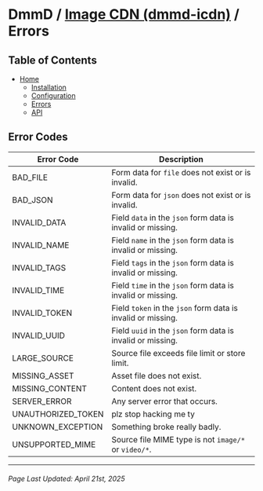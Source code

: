 # DmmD / [Image CDN (dmmd-icdn)](../README.md) / Errors

## Table of Contents

- [Home](../README.md)
    - [Installation](./installation.md)
    - [Configuration](./configuration.md)
    - [Errors](./errors.md)
    - [API](./api.md)

## Error Codes

| Error Code | Description |
|-|-|
| BAD_FILE | Form data for `file` does not exist or is invalid. |
| BAD_JSON | Form data for `json` does not exist or is invalid. |
| INVALID_DATA | Field `data` in the `json` form data is invalid or missing. |
| INVALID_NAME | Field `name` in the `json` form data is invalid or missing. |
| INVALID_TAGS | Field `tags` in the `json` form data is invalid or missing. |
| INVALID_TIME | Field `time` in the `json` form data is invalid or missing. |
| INVALID_TOKEN | Field `token` in the `json` form data is invalid or missing. |
| INVALID_UUID | Field `uuid` in the `json` form data is invalid or missing. |
| LARGE_SOURCE | Source file exceeds file limit or store limit. |
| MISSING_ASSET | Asset file does not exist. |
| MISSING_CONTENT | Content does not exist. |
| SERVER_ERROR | Any server error that occurs. |
| UNAUTHORIZED_TOKEN | plz stop hacking me ty |
| UNKNOWN_EXCEPTION | Something broke really badly. |
| UNSUPPORTED_MIME | Source file MIME type is not `image/*` or `video/*`. |

---

###### Page Last Updated: April 21st, 2025
